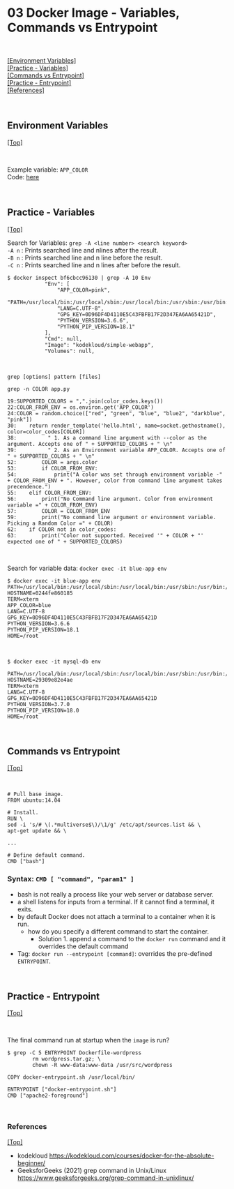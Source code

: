 # <span id='top'>03 Docker Image - Variables, Commands vs Entrypoint</span>

<br>

[[Environment Variables]](#Variables)  
[[Practice - Variables]](#Variablesp)  
[[Commands vs Entrypoint]](#vs)  
[[Practice - Entrypoint]](#Practicee)  
[[References]](#ref)

<br>

## <span id='Variables'>Environment Variables</span>

[[Top]](#top)

<br>

Example variable: `APP_COLOR`  
Code: [here](https://github.com/deep-woods/2022-Docker/tree/main/Docker%20with%20KodeKloud/app.py)

<br>

## <span id='Practicep'>Practice - Variables</span>

[[Top]](#top)

Search for Variables: `grep -A <line number> <search keyword>`  
`-A n` : Prints searched line and nlines after the result.  
`-B n` : Prints searched line and n line before the result.  
`-C n` : Prints searched line and n lines after before the result.

    $ docker inspect bf6cbcc96130 | grep -A 10 Env
                "Env": [
                    "APP_COLOR=pink",
                    "PATH=/usr/local/bin:/usr/local/sbin:/usr/local/bin:/usr/sbin:/usr/bin:/sbin:/bin",
                    "LANG=C.UTF-8",
                    "GPG_KEY=0D96DF4D4110E5C43FBFB17F2D347EA6AA65421D",
                    "PYTHON_VERSION=3.6.6",
                    "PYTHON_PIP_VERSION=18.1"
                ],
                "Cmd": null,
                "Image": "kodekloud/simple-webapp",
                "Volumes": null,

<br>

`grep [options] pattern [files]`

    grep -n COLOR app.py

    19:SUPPORTED_COLORS = ",".join(color_codes.keys())
    22:COLOR_FROM_ENV = os.environ.get('APP_COLOR')
    24:COLOR = random.choice(["red", "green", "blue", "blue2", "darkblue", "pink"])
    30:    return render_template('hello.html', name=socket.gethostname(), color=color_codes[COLOR])
    38:          " 1. As a command line argument with --color as the argument. Accepts one of " + SUPPORTED_COLORS + " \n"
    39:          " 2. As an Environment variable APP_COLOR. Accepts one of " + SUPPORTED_COLORS + " \n"
    52:        COLOR = args.color
    53:        if COLOR_FROM_ENV:
    54:            print("A color was set through environment variable -" + COLOR_FROM_ENV + ". However, color from command line argument takes precendence.")
    55:    elif COLOR_FROM_ENV:
    56:        print("No Command line argument. Color from environment variable =" + COLOR_FROM_ENV)
    57:        COLOR = COLOR_FROM_ENV
    59:        print("No command line argument or environment variable. Picking a Random Color =" + COLOR)
    62:    if COLOR not in color_codes:
    63:        print("Color not supported. Received '" + COLOR + "' expected one of " + SUPPORTED_COLORS)

<br>

Search for variable data: `docker exec -it blue-app env`

    $ docker exec -it blue-app env
    PATH=/usr/local/bin:/usr/local/sbin:/usr/local/bin:/usr/sbin:/usr/bin:/sbin:/bin
    HOSTNAME=0244fe860185
    TERM=xterm
    APP_COLOR=blue
    LANG=C.UTF-8
    GPG_KEY=0D96DF4D4110E5C43FBFB17F2D347EA6AA65421D
    PYTHON_VERSION=3.6.6
    PYTHON_PIP_VERSION=18.1
    HOME=/root

<br>

    $ docker exec -it mysql-db env

    PATH=/usr/local/bin:/usr/local/sbin:/usr/local/bin:/usr/sbin:/usr/bin:/sbin:/bin
    HOSTNAME=29309e82e4ae
    TERM=xterm
    LANG=C.UTF-8
    GPG_KEY=0D96DF4D4110E5C43FBFB17F2D347EA6AA65421D
    PYTHON_VERSION=3.7.0
    PYTHON_PIP_VERSION=18.0
    HOME=/root

<br>

## <span id='vs'>Commands vs Entrypoint</span>

[[Top]](#top)

<br>

    # Pull base image.
    FROM ubuntu:14.04

    # Install.
    RUN \
    sed -i 's/# \(.*multiverse$\)/\1/g' /etc/apt/sources.list && \
    apt-get update && \

    ...

    # Define default command.
    CMD ["bash"]

### Syntax: `CMD [ "command", "param1" ]`

- bash is not really a process like your web server or database server.
- a shell listens for inputs from a terminal. If it cannot find a terminal, it exits.
- by default Docker does not attach a terminal to a container when it is run.
  - how do you specify a different command to start the container.
    - Solution 1. append a command to the `docker run` command and it overrides the default command
- Tag: `docker run --entrypoint [command]`: overrides the pre-defined `ENTRYPOINT`.

<br>

## <span id='Practicee'>Practice - Entrypoint</span>

[[Top]](#top)

<br>

The final command run at startup when the `image` is run?

    $ grep -C 5 ENTRYPOINT Dockerfile-wordpress
            rm wordpress.tar.gz; \
            chown -R www-data:www-data /usr/src/wordpress

    COPY docker-entrypoint.sh /usr/local/bin/

    ENTRYPOINT ["docker-entrypoint.sh"]
    CMD ["apache2-foreground"]

<br>

### <span id='ref'>References</span>

[[Top]](#top)

- kodekloud https://kodekloud.com/courses/docker-for-the-absolute-beginner/
- GeeksforGeeks (2021) grep command in Unix/Linux https://www.geeksforgeeks.org/grep-command-in-unixlinux/
